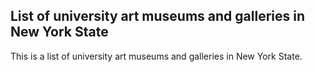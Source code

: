 ## List of university art museums and galleries in New York State

This is a list of university art museums and galleries in New York State.